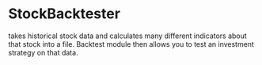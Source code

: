 # StockBacktester
 takes historical stock data and calculates many different indicators about that stock into a file. Backtest module then allows you to test an investment strategy on that data.